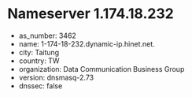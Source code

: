 # Nameserver 1.174.18.232

* as_number: 3462
* name: 1-174-18-232.dynamic-ip.hinet.net.
* city: Taitung
* country: TW
* organization: Data Communication Business Group
* version: dnsmasq-2.73
* dnssec: false
